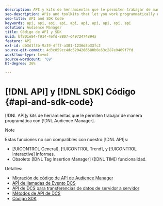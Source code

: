 ```yaml
---
description: API y kits de herramientas que le permiten trabajar de manera programática con Audience Manager.
seo-description: APIs and toolkits that let you work programmatically with Audience Manager.
seo-title: API and SDK Code
keywords: api, api, api, api, api, api, api, api, api, api
solution: Audience Manager
title: Código de API y SDK
uuid: bf801e84-f914-4efd-8807-c4972474894a
feature: API
exl-id: db3d1f3b-9a39-4ff7-a301-1236d3b33fc2
source-git-commit: 4d3c859cc4dc5294286680b0e63c287e0409f7fd
workflow-type: tm+mt
source-wordcount: '69'
ht-degree: 36%

---
```


# [!DNL API] y [!DNL SDK] Código {#api-and-sdk-code}

[!DNL API]y kits de herramientas que le permiten trabajar de manera programática con [!DNL Audience Manager].

>[!NOTE]
>
>Estas funciones no son compatibles con nuestro [!DNL API]s:
>
>* [!UICONTROL General], [!UICONTROL Trend], y [!UICONTROL Interactive] informes.
>* Obsoleto [!DNL Tag Insertion Manager] ([!DNL TIM]) funcionalidad.


Detalles:

* [Migración de código de API de Audience Manager](api-swagger-migration.md)
* [API de llamadas de Evento DCS](dcs-intro/dcs-event-calls/dcs-event-calls.md)
* [API de DCS para transferencias de datos de servidor a servidor](dcs-intro/dcs-s2s/dcs-s2s.md)
* [Métodos de API de DCS](dcs-intro/dcs-api-reference/dcs-api-methods.md)
* [Código SDK](/help/using/api/aam-sdk.md)
